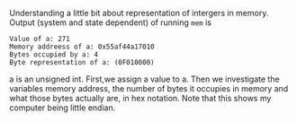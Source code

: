 Understanding a little bit about representation of intergers in memory. Output (system and state dependent) of running `mem` is

```
Value of a: 271
Memory addreess of a: 0x55af44a17010
Bytes occupied by a: 4
Byte representation of a: (0F010000)
```
a is an unsigned int. First,we assign a value to a. Then we investigate the variables memory address, the number of bytes it occupies in memory
and what those bytes actually are, in hex notation. Note that this shows my computer being little endian.
